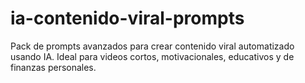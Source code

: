 # ia-contenido-viral-prompts
Pack de prompts avanzados para crear contenido viral automatizado usando IA. Ideal para videos cortos, motivacionales, educativos y de finanzas personales.
